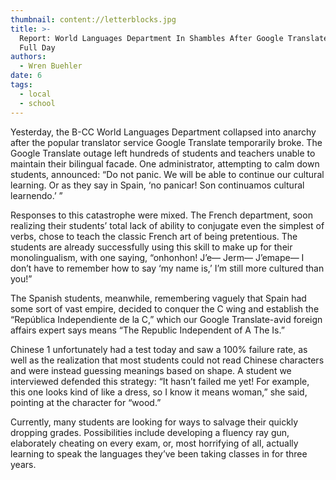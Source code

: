 ```yaml
---
thumbnail: content://letterblocks.jpg
title: >-
  Report: World Languages Department In Shambles After Google Translate Down For
  Full Day
authors:
  - Wren Buehler
date: 6
tags:
  - local
  - school
---
```


Yesterday, the B-CC World Languages Department collapsed into anarchy after the popular translator service Google Translate temporarily broke. The Google Translate outage left hundreds of students and teachers unable to maintain their bilingual facade. One administrator, attempting to calm down students, announced: “Do not panic. We will be able to continue our cultural learning. Or as they say in Spain, ‘no panicar! Son continuamos cultural learnendo.’ ”

Responses to this catastrophe were mixed. The French department, soon realizing their students’ total lack of ability to conjugate even the simplest of verbs, chose to teach the classic French art of being pretentious. The students are already successfully using this skill to make up for their monolingualism, with one saying, “onhonhon! J’e— Jerm— J’emape— I don’t have to remember how to say ‘my name is,’ I’m still more cultured than you!”

The Spanish students, meanwhile, remembering vaguely that Spain had some sort of vast empire, decided to conquer the C wing and establish the “República Independiente de la C,” which our Google Translate-avid foreign affairs expert says means “The Republic Independent of A The Is.” 

Chinese 1 unfortunately had a test today and saw a 100% failure rate, as well as the realization that most students could not read Chinese characters and were instead guessing meanings based on shape. A student we interviewed defended this strategy: “It hasn’t failed me yet! For example, this one looks kind of like a dress, so I know it means woman,” she said, pointing at the character for “wood.”

Currently, many students are looking for ways to salvage their quickly dropping grades. Possibilities include developing a fluency ray gun, elaborately cheating on every exam, or, most horrifying of all, actually learning to speak the languages they’ve been taking classes in for three years.
